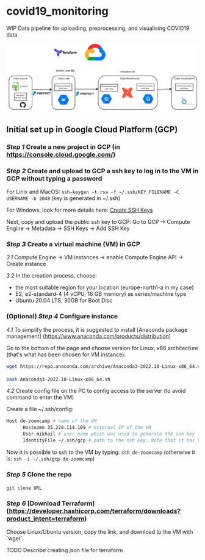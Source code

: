# covid19_monitoring
WIP Data pipeline for uploading, preprocessing, and visualising COVID19 data 

![Project architecture](images/covid19_monitoring_architecture.png)

## Initial set up in Google Cloud Platform (GCP)

### *Step 1* Create a new project in GCP (in https://console.cloud.google.com/)

### *Step 2* Create and upload to GCP a ssh key to log in to the VM in GCP without typing a password

For Linix and MacOS: `ssh-keygen -t rsa -f ~/.ssh/KEY_FILENAME -C USERNAME -b 2048` (key is generated in ~/.ssh)

For Windows, look for more details here: [Create SSH Keys](https://cloud.google.com/compute/docs/connect/create-ssh-keys)

Next, copy and upload the public ssh key to GCP: Go to GCP -> Compute Engine -> Metadata -> SSH Keys -> Add SSH Key

### *Step 3* Create a virtual machine (VM) in GCP
  
  *3.1* Compute Engine -> VM instances -> enable Compute Engine API -> Create instance
  
  *3.2* In the creation process, choose:
  
  - the most suitable region for your location (europe-north1-a in my case)
  - E2, e2-standard-4 (4 vCPU, 16 GB memory) as series/machine type
  - Ubuntu 20.04 LTS, 30GB for Boot Disc

### (Optional) *Step 4* Configure instance

  *4.1* To simplify the process, it is suggested to install [Anaconda package management] (https://www.anaconda.com/products/distribution)

  Go to the bottom of the page and choose version for Linux, x86 architecture (that's what has been chosen for VM instance):

  ```sh
  wget https://repo.anaconda.com/archive/Anaconda3-2022.10-Linux-x86_64.sh

  bash Anaconda3-2022.10-Linux-x86_64.sh
  ```

  *4.2* Create config file on the PC to config access to the server (to avoid command to enter the VM)


  Create a file ~/.ssh/config:

  ```sh
  Host de-zoomcamp # name of the VM
        Hostname 35.228.114.109 # external IP of the VM
        User mikhail # user name which was used to generate the ssh key
        IdentityFile ~/.ssh/gcp # path to the ssh key. Note that it has to be absolute path for Windows
  ```

  Now it is possible to ssh to the VM by typing: `ssh de-zoomcamp` (otherwise it is: `ssh -i ~/.ssh/gcp de-zoomcamp`)

### *Step 5* Clone the repo

`git clone URL`

### *Step 6* [Download Terraform] (https://developer.hashicorp.com/terraform/downloads?product_intent=terraform)

Choose Linux/Ubuntu version, copy the link, and download to the VM with ´wget´.

TODO Describe creating json file for terraform



